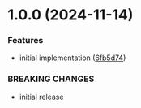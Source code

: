 # 1.0.0 (2024-11-14)


### Features

* initial implementation ([6fb5d74](https://github.com/openstandia/connector-atlassian-guard/commit/6fb5d74fc5022ea90e8e4a40a38d5b15ccee0df9))


### BREAKING CHANGES

* initial release
